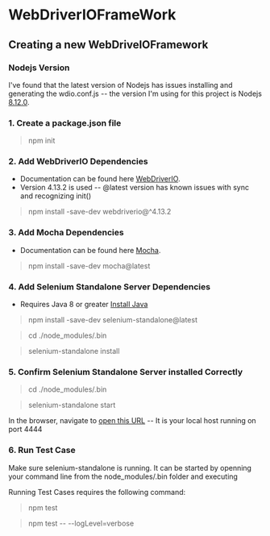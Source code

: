 # WebDriverIOFrameWork

## Creating a new WebDriveIOFramework

### Nodejs Version
I've found that the latest version of Nodejs has issues installing and generating the wdio.conf.js -- the version I'm using for this project is Nodejs [8.12.0].

### 1. Create a package.json file 
> npm init

### 2. Add WebDriverIO Dependencies
* Documentation can be found here [WebDriverIO].
* Version 4.13.2 is used -- @latest version has known issues with sync and recognizing init()
> npm install -save-dev webdriverio@^4.13.2

### 3. Add Mocha Dependencies
* Documentation can be found here [Mocha].
> npm install -save-dev mocha@latest

### 4. Add Selenium Standalone Server Dependencies
* Requires Java 8 or greater [Install Java]

> npm install -save-dev selenium-standalone@latest
 
> cd ./node_modules/.bin

> selenium-standalone install

### 5. Confirm Selenium Standalone Server installed Correctly
> cd ./node_modules/.bin

> selenium-standalone start

In the browser, navigate to [open this URL] -- It is your local host running on port 4444

### 6. Run Test Case
Make sure selenium-standalone is running. It can be started by openning your command line from the node_modules/.bin folder and executing

Running Test Cases requires the following command:
> npm test

> npm test -- --logLevel=verbose

[8.12.0]: http://nodejs.org/dist/v8.12.0/
[WebDriverIO]: https://www.npmjs.com/package/@shackijj/webdriverio
[Mocha]: https://www.npmjs.com/package/mocha
[Install Java]: https://www.java.com/en/download/help/download_options.xml
[open this URL]: http://127.0.0.1:4444/wd/hub/static/resource/hub.html